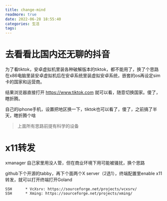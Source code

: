 ```yaml
---
title: change-mind
readmore: true
date: 2022-06-28 18:55:40
categories: 生活
tags:
---
```


# 去看看比国内还无聊的抖音

为了看tiktok，安卓虚拟机里装各种破解版本的tiktok，都不能用了，换了个思路在x86电脑里装安卓虚拟机后在安卓系统里装虚拟安卓系统，嵌套的os再设定sim卡的国家和运营商。

结果浏览器直接打开 https://www.tiktok.com 就可以看，随意切换国家。傻了，瞎折腾。

自己的iphone手机，设置把地区换一下，tiktok也可以看了，傻了，之前搞了半天，瞎折腾个啥

> 上面所有思路前提有科学的设备



# x11转发

xmanager 自己家里用没人管，但在商业环境下用可能被骚扰，换个思路

github下个开源的tabby，再下个面两个X server（2选1），终端配置里enable x11转发，就可以打开终端打开Goland

    SSH      * VcXsrv: https://sourceforge.net/projects/vcxsrv/
    SSH      * Xming: https://sourceforge.net/projects/xming/



